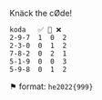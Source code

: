 Knäck the cØde!

```
koda   ✅ 🔀 ❌ 
2-9-7  1  0  2 
2-3-0  0  1  2 
7-8-2  0  2  1 
5-1-9  0  0  3 
5-9-8  0  1  2 
```

⚑ format: `he2022{999}`